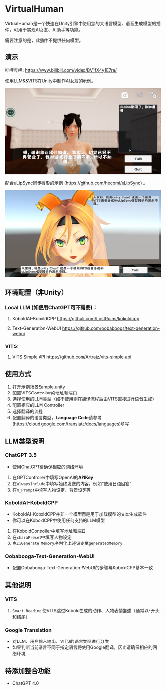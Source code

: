 # VirtualHuman

VirtualHuman是一个快速在Unity引擎中使用您的大语言模型、语音生成模型的插件，可用于实现AI女友、AI助手等功能。

需要注意的是，此插件不提供任何模型。

## 演示 

哔哩哔哩: https://www.bilibili.com/video/BV1fX4y1E7ra/

使用LLM&&VITS在Unity中制作AI女友的示例。

<img src="Image/Sample.png">

配合uLipSync同步唇形的示例 (https://github.com/hecomi/uLipSync) 。

<img src="Image/Sample2.png">

## 环境配置（非Unity）
### Local LLM (如使用ChatGPT可不需要)：

1. KoboldAI-KoboldCPP https://github.com/LostRuins/koboldcpp

2. Text-Generation-WebUI https://github.com/oobabooga/text-generation-webui

### VITS:
1. VITS Simple API https://github.com/Artrajz/vits-simple-api


## 使用方式
1. 打开示例场景Sample.unity
2. 配置VITSController的地址和端口
3. 选择使用的LLM类型（如不使用则在翻译流程后由VITS直接进行语音生成）
4. 配置相应的LLM Controller
5. 选择翻译的流程
6. 配置翻译的语言类型，<b>Language Code</b>请参考(https://cloud.google.com/translate/docs/languages)填写

## LLM类型说明

### ChatGPT 3.5
- 使用ChatGPT请确保相应的网络环境
1. 在GPTController中填写OpenAI的<b>APIKey</b>
2. 在``alwaysInclude``中填写始终发送的内容，例如“使用日语回答”
3. 在``m_Prompt``中填写人物设定、背景设定等

### KoboldAI-KoboldCPP
- KoboldAI-KoboldCPP并非一个模型而是用于加载模型的文本生成软件
- 你可以在KoboldCPP中使用任何支持的LLM模型
1. 在KoboldController中填写地址和端口
2. 在``charaPreset``中填写人物设定
3. 点击``Generate Memory``序列化上述设定至``generatedMemory``

### Oobabooga-Text-Generation-WebUI
- 配置Oobabooga-Text-Generation-WebUI的步骤与KoboldCPP基本一致

## 其他说明

### VITS
1. ``Smart Reading`` 使VITS跳过Kobold生成的动作、人物表情描述（通常以``*``开头和结尾）

### Google Translation
- 对LLM、用户输入输出、VITS的语言类型进行分类
- 如果判断当前语言不同于指定语言将使用Google翻译，因此请确保相应的网络环境

## 待添加整合功能
- ChatGPT 4.0